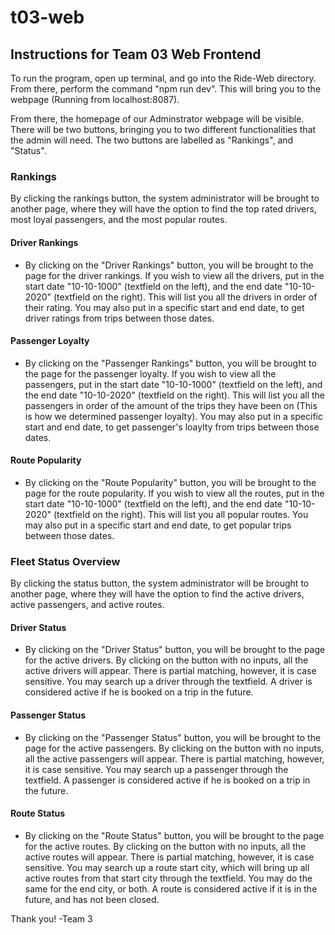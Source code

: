 # t03-web

## Instructions for Team 03 Web Frontend ##

To run the program, open up terminal, and go into the Ride-Web directory. From there, perform the command "npm run dev". This will bring you to the webpage (Running from localhost:8087).

From there, the homepage of our Adminstrator webpage will be visible. There will be two buttons, bringing you to two different functionalities that the admin will need. The two buttons are labelled as "Rankings", and "Status". 

### Rankings ###
By clicking the rankings button, the system administrator will be brought to another page, where they will have the option to find the top rated drivers, most loyal passengers, and the most popular routes. 

#### Driver Rankings ####
- By clicking on the "Driver Rankings" button, you will be brought to the page for the driver rankings. If you wish to view all the drivers, put in the start date "10-10-1000" (textfield on the left), and the end date "10-10-2020" (textfield on the right). This will list you all the drivers in order of their rating. You may also put in a specific start and end date, to get driver ratings from trips between those dates. 

#### Passenger Loyalty ####
 - By clicking on the "Passenger Rankings" button, you will be brought to the page for the passenger loyalty. If you wish to view all the passengers, put in the start date "10-10-1000" (textfield on the left), and the end date "10-10-2020" (textfield on the right). This will list you all the passengers in order of the amount of the trips they have been on (This is how we determined passenger loyalty). You may also put in a specific start and end date, to get passenger's loaylty from trips between those dates.
 
#### Route Popularity ####
 - By clicking on the "Route Popularity" button, you will be brought to the page for the route popularity. If you wish to view all the routes, put in the start date "10-10-1000" (textfield on the left), and the end date "10-10-2020" (textfield on the right). This will list you all popular routes. You may also put in a specific start and end date, to get popular trips between those dates.
 
### Fleet Status Overview ###
By clicking the status button, the system administrator will be brought to another page, where they will have the option to find the active drivers, active passengers, and active routes.

#### Driver Status ####
 - By clicking on the "Driver Status" button, you will be brought to the page for the active drivers. By clicking on the button with no inputs, all the active drivers will appear. There is partial matching, however, it is case sensitive. You may search up a driver through the textfield. A driver is considered active if he is booked on a trip in the future.
 
 
#### Passenger Status ####
 - By clicking on the "Passenger Status" button, you will be brought to the page for the active passengers. By clicking on the button with no inputs, all the active passengers will appear. There is partial matching, however, it is case sensitive. You may search up a passenger through the textfield. A passenger is considered active if he is booked on a trip in the future.
 
 #### Route Status ####
 - By clicking on the "Route Status" button, you will be brought to the page for the active routes. By clicking on the button with no inputs, all the active routes will appear. There is partial matching, however, it is case sensitive. You may search up a route start city, which will bring up all active routes from that start city through the textfield. You may do the same for the end city, or both. A route is considered active if it is in the future, and has not been closed.
 
 Thank you!
 -Team 3
 
 


